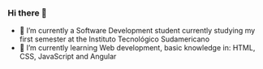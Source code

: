 ### Hi there 👋

- 🔭 I’m currently a Software Development student currently studying my first semester at the Instituto Tecnológico Sudamericano
- 🌱 I’m currently learning Web development, basic knowledge in: HTML, CSS, JavaScript and Angular
